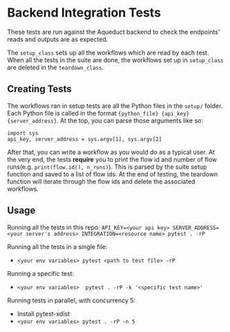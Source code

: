 # Backend Integration Tests

These tests are run against the Aqueduct backend to check the endpoints' reads and outputs are as expected.

The `setup_class` sets up all the workflows which are read by each test. When all the tests in the suite are done, the workflows set up in `setup_class` are deleted in the `teardown_class`.

## Creating Tests
The workflows ran in setup tests are all the Python files in the `setup/` folder. Each Python file is called in the format `{python_file} {api_key} {server_address}`. At the top, you can parse those arguments like so:
```
import sys
api_key, server_address = sys.argv[1], sys.argv[2]
```
After that, you can write a workflow as you would do as a typical user.
At the very end, the tests **require** you to print the flow id and number of flow runs(e.g. `print(flow.id(), n_runs)`). This is parsed by the suite setup function and saved to a list of flow ids. At the end of testing, the teardown function will iterate through the flow ids and delete the associated workflows.

## Usage

Running all the tests in this repo:
`API_KEY=<your api key> SERVER_ADDRESS=<your server's address> INTEGRATION=<resource name> pytest . -rP`

Running all the tests in a single file:
- `<your env variables> pytest <path to test file> -rP`

Running a specific test:
- `<your env variables>  pytest . -rP -k '<specific test name>'`

Running tests in parallel, with concurrency 5:
- Install pytest-xdist
- `<your env variables> pytest . -rP -n 5`
